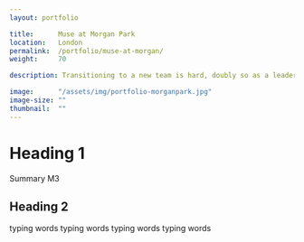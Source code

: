 ```yaml
---
layout: portfolio

title:      Muse at Morgan Park
location:   London
permalink:  /portfolio/muse-at-morgan/
weight:     70

description: Transitioning to a new team is hard, doubly so as a leader.

image:      "/assets/img/portfolio-morganpark.jpg"
image-size: ""
thumbnail:  ""
---
```


# Heading 1

Summary M3

## Heading 2

typing words typing words typing words typing words
